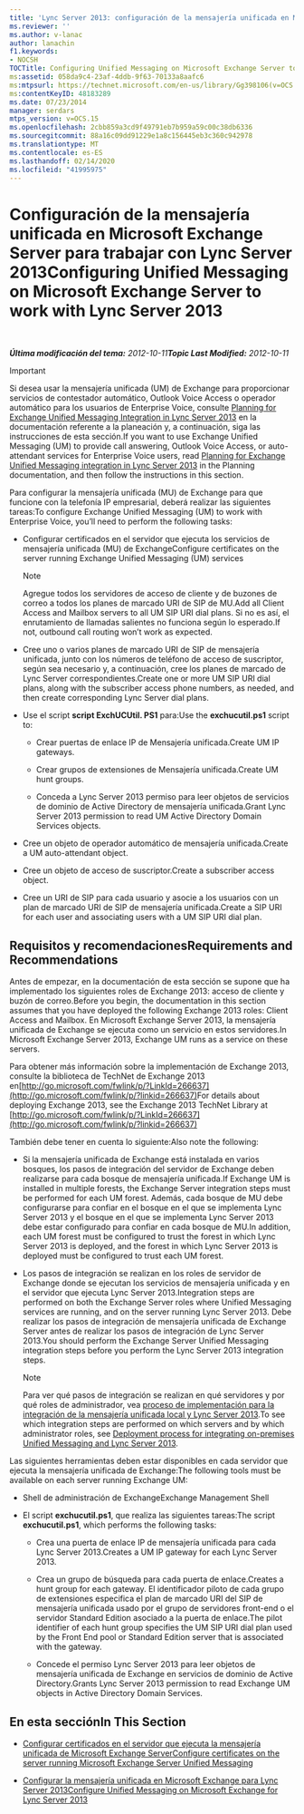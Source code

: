 ```yaml
---
title: 'Lync Server 2013: configuración de la mensajería unificada en Microsoft Exchange Server para trabajar con Lync Server'
ms.reviewer: ''
ms.author: v-lanac
author: lanachin
f1.keywords:
- NOCSH
TOCTitle: Configuring Unified Messaging on Microsoft Exchange Server to work with Lync Server 2013
ms:assetid: 058da9c4-23af-4ddb-9f63-70133a8aafc6
ms:mtpsurl: https://technet.microsoft.com/en-us/library/Gg398106(v=OCS.15)
ms:contentKeyID: 48183289
ms.date: 07/23/2014
manager: serdars
mtps_version: v=OCS.15
ms.openlocfilehash: 2cbb859a3cd9f49791eb7b959a59c00c38db6336
ms.sourcegitcommit: 88a16c09dd91229e1a8c156445eb3c360c942978
ms.translationtype: MT
ms.contentlocale: es-ES
ms.lasthandoff: 02/14/2020
ms.locfileid: "41995975"
---
```

<div data-xmlns="http://www.w3.org/1999/xhtml">

<div class="topic" data-xmlns="http://www.w3.org/1999/xhtml" data-msxsl="urn:schemas-microsoft-com:xslt" data-cs="http://msdn.microsoft.com/">

<div data-asp="http://msdn2.microsoft.com/asp">

# <a name="configuring-unified-messaging-on-microsoft-exchange-server-to-work-with-lync-server-2013"></a><span data-ttu-id="ee51b-102">Configuración de la mensajería unificada en Microsoft Exchange Server para trabajar con Lync Server 2013</span><span class="sxs-lookup"><span data-stu-id="ee51b-102">Configuring Unified Messaging on Microsoft Exchange Server to work with Lync Server 2013</span></span>

</div>

<div id="mainSection">

<div id="mainBody">

<span> </span>

<span data-ttu-id="ee51b-103">_**Última modificación del tema:** 2012-10-11_</span><span class="sxs-lookup"><span data-stu-id="ee51b-103">_**Topic Last Modified:** 2012-10-11_</span></span>

<div>


> [!IMPORTANT]  
> <span data-ttu-id="ee51b-104">Si desea usar la mensajería unificada (UM) de Exchange para proporcionar servicios de contestador automático, Outlook Voice Access o operador automático para los usuarios de Enterprise Voice, consulte <A href="lync-server-2013-planning-for-exchange-unified-messaging-integration.md">Planning for Exchange Unified Messaging Integration in Lync Server 2013</A> en la documentación referente a la planeación y, a continuación, siga las instrucciones de esta sección.</span><span class="sxs-lookup"><span data-stu-id="ee51b-104">If you want to use Exchange Unified Messaging (UM) to provide call answering, Outlook Voice Access, or auto-attendant services for Enterprise Voice users, read <A href="lync-server-2013-planning-for-exchange-unified-messaging-integration.md">Planning for Exchange Unified Messaging integration in Lync Server 2013</A> in the Planning documentation, and then follow the instructions in this section.</span></span>



</div>

<span data-ttu-id="ee51b-105">Para configurar la mensajería unificada (MU) de Exchange para que funcione con la telefonía IP empresarial, deberá realizar las siguientes tareas:</span><span class="sxs-lookup"><span data-stu-id="ee51b-105">To configure Exchange Unified Messaging (UM) to work with Enterprise Voice, you’ll need to perform the following tasks:</span></span>

  - <span data-ttu-id="ee51b-106">Configurar certificados en el servidor que ejecuta los servicios de mensajería unificada (MU) de Exchange</span><span class="sxs-lookup"><span data-stu-id="ee51b-106">Configure certificates on the server running Exchange Unified Messaging (UM) services</span></span>
    
    <div>
    

    > [!NOTE]  
    > <span data-ttu-id="ee51b-107">Agregue todos los servidores de acceso de cliente y de buzones de correo a todos los planes de marcado URI de SIP de MU.</span><span class="sxs-lookup"><span data-stu-id="ee51b-107">Add all Client Access and Mailbox servers to all UM SIP URI dial plans.</span></span> <span data-ttu-id="ee51b-108">Si no es así, el enrutamiento de llamadas salientes no funciona según lo esperado.</span><span class="sxs-lookup"><span data-stu-id="ee51b-108">If not, outbound call routing won’t work as expected.</span></span>

    
    </div>

  - <span data-ttu-id="ee51b-109">Cree uno o varios planes de marcado URI de SIP de mensajería unificada, junto con los números de teléfono de acceso de suscriptor, según sea necesario y, a continuación, cree los planes de marcado de Lync Server correspondientes.</span><span class="sxs-lookup"><span data-stu-id="ee51b-109">Create one or more UM SIP URI dial plans, along with the subscriber access phone numbers, as needed, and then create corresponding Lync Server dial plans.</span></span>

  - <span data-ttu-id="ee51b-110">Use el script **script ExchUCUtil. PS1** para:</span><span class="sxs-lookup"><span data-stu-id="ee51b-110">Use the **exchucutil.ps1** script to:</span></span>
    
      - <span data-ttu-id="ee51b-111">Crear puertas de enlace IP de Mensajería unificada.</span><span class="sxs-lookup"><span data-stu-id="ee51b-111">Create UM IP gateways.</span></span>
    
      - <span data-ttu-id="ee51b-112">Crear grupos de extensiones de Mensajería unificada.</span><span class="sxs-lookup"><span data-stu-id="ee51b-112">Create UM hunt groups.</span></span>
    
      - <span data-ttu-id="ee51b-113">Conceda a Lync Server 2013 permiso para leer objetos de servicios de dominio de Active Directory de mensajería unificada.</span><span class="sxs-lookup"><span data-stu-id="ee51b-113">Grant Lync Server 2013 permission to read UM Active Directory Domain Services objects.</span></span>

  - <span data-ttu-id="ee51b-114">Cree un objeto de operador automático de mensajería unificada.</span><span class="sxs-lookup"><span data-stu-id="ee51b-114">Create a UM auto-attendant object.</span></span>

  - <span data-ttu-id="ee51b-115">Cree un objeto de acceso de suscriptor.</span><span class="sxs-lookup"><span data-stu-id="ee51b-115">Create a subscriber access object.</span></span>

  - <span data-ttu-id="ee51b-116">Cree un URI de SIP para cada usuario y asocie a los usuarios con un plan de marcado URI de SIP de mensajería unificada.</span><span class="sxs-lookup"><span data-stu-id="ee51b-116">Create a SIP URI for each user and associating users with a UM SIP URI dial plan.</span></span>

<div>

## <a name="requirements-and-recommendations"></a><span data-ttu-id="ee51b-117">Requisitos y recomendaciones</span><span class="sxs-lookup"><span data-stu-id="ee51b-117">Requirements and Recommendations</span></span>

<span data-ttu-id="ee51b-118">Antes de empezar, en la documentación de esta sección se supone que ha implementado los siguientes roles de Exchange 2013: acceso de cliente y buzón de correo.</span><span class="sxs-lookup"><span data-stu-id="ee51b-118">Before you begin, the documentation in this section assumes that you have deployed the following Exchange 2013 roles: Client Access and Mailbox.</span></span> <span data-ttu-id="ee51b-119">En Microsoft Exchange Server 2013, la mensajería unificada de Exchange se ejecuta como un servicio en estos servidores.</span><span class="sxs-lookup"><span data-stu-id="ee51b-119">In Microsoft Exchange Server 2013, Exchange UM runs as a service on these servers.</span></span>

<span data-ttu-id="ee51b-120">Para obtener más información sobre la implementación de Exchange 2013, consulte la biblioteca de TechNet de Exchange 2013 en[http://go.microsoft.com/fwlink/p/?LinkId=266637](http://go.microsoft.com/fwlink/p/?linkid=266637)</span><span class="sxs-lookup"><span data-stu-id="ee51b-120">For details about deploying Exchange 2013, see the Exchange 2013 TechNet Library at [http://go.microsoft.com/fwlink/p/?LinkId=266637](http://go.microsoft.com/fwlink/p/?linkid=266637)</span></span>

<span data-ttu-id="ee51b-121">También debe tener en cuenta lo siguiente:</span><span class="sxs-lookup"><span data-stu-id="ee51b-121">Also note the following:</span></span>

  - <span data-ttu-id="ee51b-122">Si la mensajería unificada de Exchange está instalada en varios bosques, los pasos de integración del servidor de Exchange deben realizarse para cada bosque de mensajería unificada.</span><span class="sxs-lookup"><span data-stu-id="ee51b-122">If Exchange UM is installed in multiple forests, the Exchange Server integration steps must be performed for each UM forest.</span></span> <span data-ttu-id="ee51b-123">Además, cada bosque de MU debe configurarse para confiar en el bosque en el que se implementa Lync Server 2013 y el bosque en el que se implementa Lync Server 2013 debe estar configurado para confiar en cada bosque de MU.</span><span class="sxs-lookup"><span data-stu-id="ee51b-123">In addition, each UM forest must be configured to trust the forest in which Lync Server 2013 is deployed, and the forest in which Lync Server 2013 is deployed must be configured to trust each UM forest.</span></span>

  - <span data-ttu-id="ee51b-124">Los pasos de integración se realizan en los roles de servidor de Exchange donde se ejecutan los servicios de mensajería unificada y en el servidor que ejecuta Lync Server 2013.</span><span class="sxs-lookup"><span data-stu-id="ee51b-124">Integration steps are performed on both the Exchange Server roles where Unified Messaging services are running, and on the server running Lync Server 2013.</span></span> <span data-ttu-id="ee51b-125">Debe realizar los pasos de integración de mensajería unificada de Exchange Server antes de realizar los pasos de integración de Lync Server 2013.</span><span class="sxs-lookup"><span data-stu-id="ee51b-125">You should perform the Exchange Server Unified Messaging integration steps before you perform the Lync Server 2013 integration steps.</span></span>
    
    <div>
    

    > [!NOTE]  
    > <span data-ttu-id="ee51b-126">Para ver qué pasos de integración se realizan en qué servidores y por qué roles de administrador, vea <A href="lync-server-2013-deployment-process-for-integrating-on-premises-unified-messaging.md">proceso de implementación para la integración de la mensajería unificada local y Lync Server 2013</A>.</span><span class="sxs-lookup"><span data-stu-id="ee51b-126">To see which integration steps are performed on which servers and by which administrator roles, see <A href="lync-server-2013-deployment-process-for-integrating-on-premises-unified-messaging.md">Deployment process for integrating on-premises Unified Messaging and Lync Server 2013</A>.</span></span>

    
    </div>

<span data-ttu-id="ee51b-127">Las siguientes herramientas deben estar disponibles en cada servidor que ejecuta la mensajería unificada de Exchange:</span><span class="sxs-lookup"><span data-stu-id="ee51b-127">The following tools must be available on each server running Exchange UM:</span></span>

  - <span data-ttu-id="ee51b-128">Shell de administración de Exchange</span><span class="sxs-lookup"><span data-stu-id="ee51b-128">Exchange Management Shell</span></span>

  - <span data-ttu-id="ee51b-129">El script **exchucutil.ps1**, que realiza las siguientes tareas:</span><span class="sxs-lookup"><span data-stu-id="ee51b-129">The script **exchucutil.ps1**, which performs the following tasks:</span></span>
    
      - <span data-ttu-id="ee51b-130">Crea una puerta de enlace IP de mensajería unificada para cada Lync Server 2013.</span><span class="sxs-lookup"><span data-stu-id="ee51b-130">Creates a UM IP gateway for each Lync Server 2013.</span></span>
    
      - <span data-ttu-id="ee51b-131">Crea un grupo de búsqueda para cada puerta de enlace.</span><span class="sxs-lookup"><span data-stu-id="ee51b-131">Creates a hunt group for each gateway.</span></span> <span data-ttu-id="ee51b-132">El identificador piloto de cada grupo de extensiones especifica el plan de marcado URI del SIP de mensajería unificada usado por el grupo de servidores front-end o el servidor Standard Edition asociado a la puerta de enlace.</span><span class="sxs-lookup"><span data-stu-id="ee51b-132">The pilot identifier of each hunt group specifies the UM SIP URI dial plan used by the Front End pool or Standard Edition server that is associated with the gateway.</span></span>
    
      - <span data-ttu-id="ee51b-133">Concede el permiso Lync Server 2013 para leer objetos de mensajería unificada de Exchange en servicios de dominio de Active Directory.</span><span class="sxs-lookup"><span data-stu-id="ee51b-133">Grants Lync Server 2013 permission to read Exchange UM objects in Active Directory Domain Services.</span></span>

</div>

<div>

## <a name="in-this-section"></a><span data-ttu-id="ee51b-134">En esta sección</span><span class="sxs-lookup"><span data-stu-id="ee51b-134">In This Section</span></span>

  - [<span data-ttu-id="ee51b-135">Configurar certificados en el servidor que ejecuta la mensajería unificada de Microsoft Exchange Server</span><span class="sxs-lookup"><span data-stu-id="ee51b-135">Configure certificates on the server running Microsoft Exchange Server Unified Messaging</span></span>](lync-server-2013-configure-certificates-on-the-server-running-microsoft-exchange-server-unified-messaging.md)

  - [<span data-ttu-id="ee51b-136">Configurar la mensajería unificada en Microsoft Exchange para Lync Server 2013</span><span class="sxs-lookup"><span data-stu-id="ee51b-136">Configure Unified Messaging on Microsoft Exchange for Lync Server 2013</span></span>](lync-server-2013-configure-unified-messaging-on-microsoft-exchange.md)

</div>

</div>

<span> </span>

</div>

</div>

</div>

